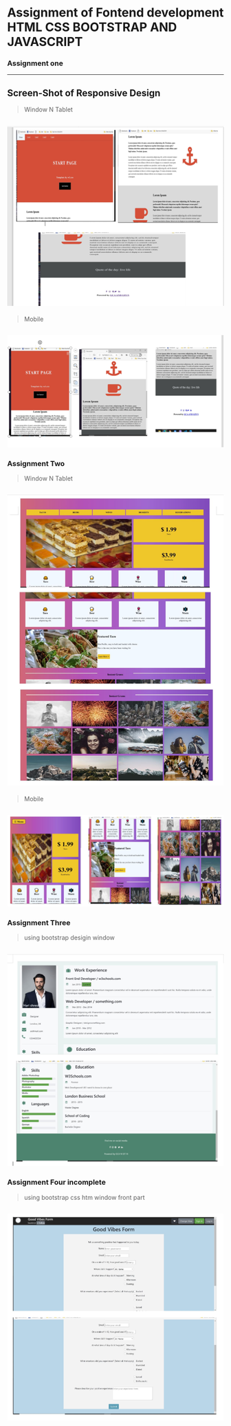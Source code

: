 # Assignment of Fontend development HTML CSS BOOTSTRAP AND JAVASCRIPT 


### Assignment one

---
**Screen-Shot of Responsive Design**
---
>Window N Tablet

![Screen shot of desktop](Screen-Shot/desktop-1.jpg)
---
>Mobile

![Screen shot of mobile base](Screen-Shot/mobile-1.jpg)
---

### Assignment Two
>Window N Tablet

![Screen shot of window 2](Screen-Shot/desktop-2.jpg)
---

>Mobile

![Screen shot of mobile base](Screen-Shot/mobile-2.jpg)
---
### Assignment Three
>using bootstrap desigin
>window

![Screen shot of windowbase](Screen-Shot/desktop3-only.jpg)
---

### Assignment Four incomplete
>using bootstrap css htm
>window front part

![Screen shot of windowbase](Screen-Shot/incom-font-desktop4.jpg)
---
